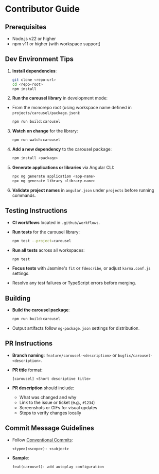 # Contributor Guide


## Prerequisites

- Node.js v22 or higher
- npm v11 or higher (with workspace support)

## Dev Environment Tips

1. **Install dependencies**:

   ```bash
   git clone <repo-url>
   cd <repo-root>
   npm install
   ```

2. **Run the carousel library** in development mode:

  - From the monorepo root (using workspace name defined in `projects/carousel/package.json`):
    ```bash
    npm run build:carousel
    ```

3. **Watch on change** for the library:

   ```bash
   npm run watch:carousel
   ```

4. **Add a new dependency** to the carousel package:

   ```bash
   npm install <package> 
   ```

5. **Generate applications or libraries** via Angular CLI:

   ```bash
   npx ng generate application <app-name>
   npx ng generate library <library-name>
   ```

6. **Validate project names** in `angular.json` under `projects` before running commands.

## Testing Instructions

- **CI workflows** located in `.github/workflows`.

- **Run tests** for the carousel library:

  ```bash
  npm test --project=carousel
  ```

- **Run all tests** across all workspaces:

  ```bash
  npm test
  ```

- **Focus tests** with Jasmine's `fit` or `fdescribe`, or adjust `karma.conf.js` settings.

- Resolve any test failures or TypeScript errors before merging.


## Building

- **Build the carousel package**:

  ```bash
  npm run build:carousel
  ```



- Output artifacts follow `ng-package.json` settings for distribution.

## PR Instructions

- **Branch naming**: `feature/carousel-<description>` or `bugfix/carousel-<description>`.

- **PR title** format:

  ```text
  [carousel] <Short descriptive title>
  ```

- **PR description** should include:

  - What was changed and why
  - Link to the issue or ticket (e.g., `#1234`)
  - Screenshots or GIFs for visual updates
  - Steps to verify changes locally

## Commit Message Guidelines

- Follow [Conventional Commits](https://www.conventionalcommits.org/):

  ```text
  <type>(<scope>): <subject>
  ```

- **Sample**:

  ```text
  feat(carousel): add autoplay configuration
  ```

